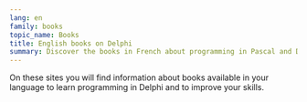 ```yaml
---
lang: en
family: books
topic_name: Books
title: English books on Delphi
summary: Discover the books in French about programming in Pascal and Delphi.
---
```

On these sites you will find information about books available in your language to learn programming in Delphi and to improve your skills.

